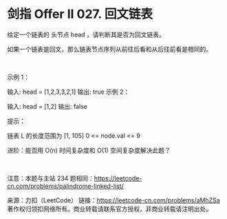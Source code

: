 # 剑指 Offer II 027. 回文链表

给定一个链表的 头节点 head ，请判断其是否为回文链表。

如果一个链表是回文，那么链表节点序列从前往后看和从后往前看是相同的。

 

示例 1：



输入: head = [1,2,3,3,2,1]
输出: true
示例 2：



输入: head = [1,2]
输出: false
 

提示：

链表 L 的长度范围为 [1, 105]
0 <= node.val <= 9
 

进阶：能否用 O(n) 时间复杂度和 O(1) 空间复杂度解决此题？

 

注意：本题与主站 234 题相同：https://leetcode-cn.com/problems/palindrome-linked-list/

来源：力扣（LeetCode）
链接：https://leetcode-cn.com/problems/aMhZSa
著作权归领扣网络所有。商业转载请联系官方授权，非商业转载请注明出处。